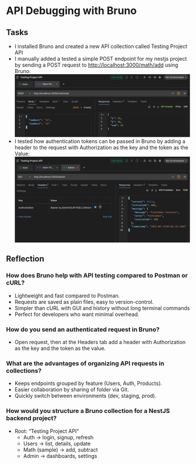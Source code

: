 # API Debugging with Bruno

## Tasks

- I installed Bruno and created a new API collection called Testing Project API
- I manually added a tested a simple POST endpoint for my nestjs project by sending a POST request to <http://localhost:3000/math/add> using Bruno:
![Screenshot of sending POST reqeust in Bruno](images/bruno_test_endpoint.png)
- I tested how authentication tokens can be passed in Bruno by adding a header to the request with Authorization as the key and the token as the Value:
![Screenshot of using authentication in Bruno](images/bruno_test_authentication.png)

## Reflection

### How does Bruno help with API testing compared to Postman or cURL?

- Lightweight and fast compared to Postman.
- Requests are saved as plain files, easy to version-control.
- Simpler than cURL with GUI and history without long terminal commands
- Perfect for developers who want minimal overhead.

### How do you send an authenticated request in Bruno?

- Open request, then at the Headers tab add a header with Authorization as the key and the token as the value.

### What are the advantages of organizing API requests in collections?

- Keeps endpoints grouped by feature (Users, Auth, Products).
- Easier collaboration by sharing of folder via Git.
- Quickly switch between environments (dev, staging, prod).

### How would you structure a Bruno collection for a NestJS backend project?

- Root: “Testing Project API”
  - Auth → login, signup, refresh
  - Users → list, details, update
  - Math (sample) → add, subtract
  - Admin → dashboards, settings
